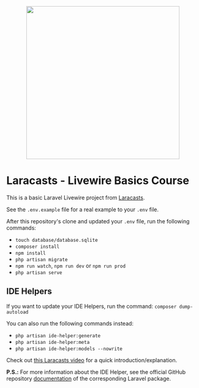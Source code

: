 <p align="center"><a href="https://laravel.com" target="_blank"><img src="https://raw.githubusercontent.com/laravel/art/master/logo-lockup/5%20SVG/2%20CMYK/1%20Full%20Color/laravel-logolockup-cmyk-red.svg" width="400"></a></p>

# Laracasts - Livewire Basics Course

This is a basic Laravel Livewire project from [Laracasts](https://laracasts.com/series/livewire-basics).

See the `.env.example` file for a real example to your `.env` file.

After this repository's clone and updated your `.env` file, run the following commands:

* `touch database/database.sqlite`
* `composer install`
* `npm install`
* `php artisan migrate`
* `npm run watch`, `npm run dev` or `npm run prod` 
* `php artisan serve`

## IDE Helpers

If you want to update your IDE Helpers, run the command: `composer dump-autoload`

You can also run the following commands instead:

* `php artisan ide-helper:generate`
* `php artisan ide-helper:meta`
* `php artisan ide-helper:models --nowrite`

Check out [this Laracasts video](https://laracasts.com/series/how-to-be-awesome-in-phpstorm/episodes/15) for a quick introduction/explanation.

**P.S.:** For more information about the IDE Helper, see the official GitHub repository [documentation](https://github.com/barryvdh/laravel-ide-helper) of the corresponding Laravel package.
